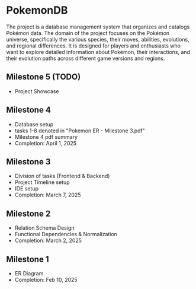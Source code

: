 # PokemonDB
The project is a database management system that organizes and catalogs Pokémon data. 
The domain of the project focuses on the Pokémon universe, specifically the various species, their moves, abilities, 
evolutions, and regional differences. 
It is designed for players and enthusiasts who want to explore detailed information about Pokémon, their interactions, 
and their evolution paths across different game versions and regions.

## Milestone 5 (TODO)
- Project Showcase

## Milestone 4
- Database setup
- tasks 1-8 denoted in "Pokemon ER - Milestone 3.pdf"
- Milestone 4 pdf summary
- Completion: April 1, 2025

## Milestone 3
- Division of tasks (Frontend & Backend)
- Project Timeline setup
- IDE setup
- Completion: March 7, 2025

## Milestone 2
- Relation Schema Design
- Functional Dependencies & Normalization
- Completion: March 2, 2025

## Milestone 1
- ER Diagram
- Completion: Feb 10, 2025